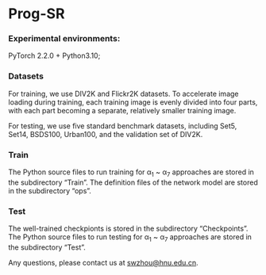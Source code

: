 # Prog-SR
### Experimental environments:
PyTorch 2.2.0 + Python3.10;

### Datasets
For training, we use DIV2K and Flickr2K datasets. To accelerate image loading during training, each training image is evenly divided into four
parts, with each part becoming a separate, relatively smaller training image. 

For testing, we use five standard benchmark datasets, including Set5, Set14, BSDS100, Urban100, and the validation set of DIV2K.

### Train
The Python source files to run training for α<sub>1</sub> ~ α<sub>7</sub> approaches are stored in the subdirectory “Train”.
The definition files of the network model are stored in the subdirectory “ops”.

### Test
The well-trained checkpionts is stored in the subdirectory “Checkpoints”.
The Python source files to run testing for α<sub>1</sub> ~ α<sub>7</sub> approaches are stored in the subdirectory “Test”.

Any questions, please contact us at swzhou@hnu.edu.cn.
